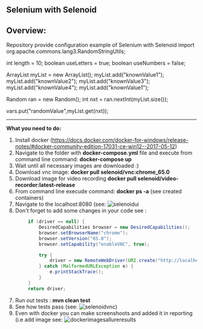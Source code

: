 Selenium with Selenoid
---
Overview:
---
 
Repository provide configuration example of Selenium with Selenoid
import org.apache.commons.lang3.RandomStringUtils;

int length = 10;
    boolean useLetters = true;
    boolean useNumbers = false;

ArrayList myList = new ArrayList();
myList.add("knownValue1");
myList.add("knownValue2");
myList.add("knownValue3");
myList.add("knownValue4");
myList.add("knownValue1");

   Random ran = new Random();
   int nxt = ran.nextInt(myList.size());

vars.put("randomValue",myList.get(nxt)); 


---
**What you need to do:**
1. Install docker (https://docs.docker.com/docker-for-windows/release-notes/#docker-community-edition-17031-ce-win12--2017-05-12)
3. Navigate to the folder with **docker-compose.yml** file and execute from command line command: **docker-compose up**
4. Wait until all necessary images are downloaded  :)
4. Download vnc image: **docker pull selenoid/vnc:chrome_65.0**
5. Download image for video recording **docker pull selenoid/video-recorder:latest-release**
6. From command line execude command: **docker ps -a**  (see created containers) 
7. Navigate to the localhost:8080 (see: ![selenoidui](https://user-images.githubusercontent.com/26840848/39272875-e926f05a-48e5-11e8-806f-9847aaa59e52.jpg)
7. Don't forget to add some changes in your code see :
```java
        if (driver == null) {
            DesiredCapabilities browser = new DesiredCapabilities();
            browser.setBrowserName("chrome");
            browser.setVersion("65.0");
            browser.setCapability("enableVNC", true);

            try {
                driver = new RemoteWebDriver(URI.create("http://localhost:4444/wd/hub").toURL(), browser);
            } catch (MalformedURLException e) {
                e.printStackTrace();
            }
        }
        return driver;
```
7. Run out tests : **mvn clean test**
8. See how tests pass (see: ![selenoidvnc](https://user-images.githubusercontent.com/26840848/39272905-fedb162e-48e5-11e8-9284-bdbb73b106dc.jpg))
8. Even with docker you can make screenshoots and added it in reporting (i.e add image see: 
![dockerimagesallureresults](https://user-images.githubusercontent.com/26840848/39099117-67de4f9e-467d-11e8-9f75-04155c2e0b58.jpg)


